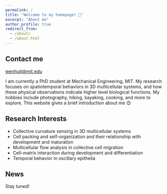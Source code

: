 ```yaml
---
permalink: /
title: "Welcome to my homepage! 🌳"
excerpt: "About me"
author_profile: true
redirect_from: 
  - /about/
  - /about.html
---
```


Contact me
----
wenhuit@mit.edu

I am currently a PhD student at Mechanical Engineering, MIT. My research focuses on spatiotemporal behaviors in 3D multicellular systems, and how these physical observations indicate higher level biological functions. My hobbies include photography, hiking, kayaking, cooking, and more to explore. This website gives a brief introduction about me 😊



Research Interests 
----
* Collective curvature sensing in 3D multicellular systems
* Cell packing and self-organization and their relationship with development and maturation
* Multicellular flow analysis in collective cell migration
* Cell-matrix interaction during development and differentiation
* Temporal behavior in oscillary epithelia


News
----
Stay tuned!




